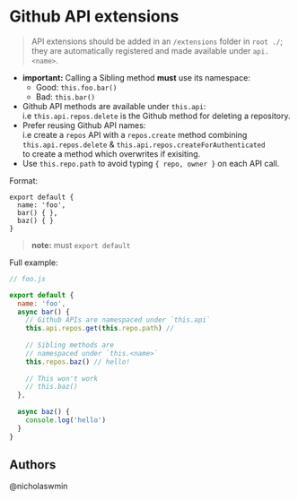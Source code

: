 # Github API extensions
   
> API extensions should be added in an `/extensions` folder in `root ./`; 
they are automatically registered and made available under `api.<name>`.

- **important:** Calling a Sibling method **must** use its namespace:  
  - Good: `this.foo.bar()` 
  - Bad: `this.bar()`
- Github API methods are available under `this.api`:  
    i.e `this.api.repos.delete` is the Github method for deleting a repository.
- Prefer reusing Github API names:  
  i.e create a `repos` API with a `repos.create` method combining    
  `this.api.repos.delete` & `this.api.repos.createForAuthenticated`   
  to create a method which overwrites if exisiting.   
- Use `this.repo.path` to avoid typing `{ repo, owner }` on each API call.

Format:

```
export default {
  name: 'foo',
  bar() { },
  baz() { }
}
```

> **note:** must `export default` 

Full example:

```js
// foo.js

export default {
  name: 'foo',
  async bar() {
    // Github APIs are namespaced under `this.api`
    this.api.repos.get(this.repo.path) // 
    
    // Sibling methods are 
    // namespaced under `this.<name>`
    this.repos.baz() // hello!
    
    // This won't work
    // this.baz()
  },
  
  async baz() {
    console.log('hello')
  }
}
```

## Authors

@nicholaswmin

